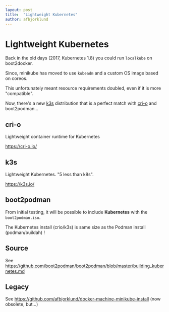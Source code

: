 ```yaml
---
layout: post
title:  "Lightweight Kubernetes"
author: afbjorklund
---
```


# Lightweight Kubernetes

Back in the old days (2017, Kubernetes 1.8) you could run `localkube` on boot2docker.

Since, minikube has moved to use `kubeadm` and a custom OS image based on coreos.

This unfortunately meant resource requirements doubled, even if it is more "compatible".

Now, there's a new [k3s](https://k3s.io/) distribution that is a perfect match with [cri-o](https://cri-o.io/) and boot2podman...

## cri-o

Lightweight container runtime for Kubernetes

<https://cri-o.io/>

## k3s

Lightweight Kubernetes. "5 less than k8s".

<https://k3s.io/>

## boot2podman

From initial testing, it will be possible to include **Kubernetes** with the `boot2podman.iso`.

The Kubernetes install (crio/k3s) is same size as the Podman install (podman/buildah) !

## Source

See <https://github.com/boot2podman/boot2podman/blob/master/building_kubernetes.md>

## Legacy

See <https://github.com/afbjorklund/docker-machine-minikube-install> (now obsolete, but...)
